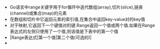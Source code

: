 - Go语言中range关键字用于for循环中迭代数组(array),切片(slice),链表(channel)或集合(map)的元素
- 在数组和切片中它返回元素的索引值,在集合中返回key-value对的key值
- 对于映射,它返回下一个键值对的键.Range返回一个值或两个值.如果在Range表达式的左侧只使用了一个值,则该值是下表中的第一个值
- |Range表达式|第一个值|第二个值(可选的)|
-